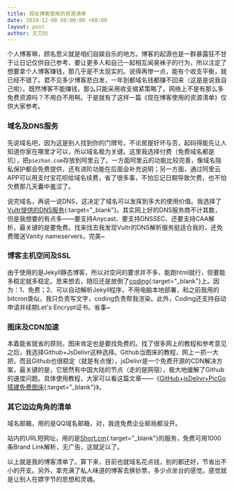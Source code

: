 ```yaml
---
title: 现在博客使用的资源清单
date: 2019-12-08 08:00:00 +08:00
layout: post
author: 文刀刘
---
```


个人博客嘛，顾名思义就是咱们自娱自乐的地方。博客的起源也是一群暴露狂不甘于让日记仅供自己参考、要让更多人和自己一起相互闻臭袜子的行为，所以注定了想要拿个人博客赚钱，那几乎是不太现实的。说得再惨一点，能有个收支平衡，就已经不错了。君不见多少博客悲白发，一年到都域名钱都赚不回来（这是是说我自己啦）。既然博客不能赚钱，那么只能采用收支缩紧策略了。网络上不是有那么多免费资源吗？不用白不用啊。于是就有了这样一篇《现在博客使用的资源清单》仅供大家参考。

### 域名及DNS服务

先说域名吧，因为这是别人找到你的门牌号。不论房屋好坏与否，起码得能先让人知道你家在哪里才可以，所以域名极为关键。这里我选择付费（免费域名都是坑），把`piezhan.com`存放到阿里云了。一方面阿里云的功能比较完善，像域名隐私保护都会免费提供，还有进阶功能在后面会补充说明；另一方面，通过阿里云APP可以用支付宝花呗给域名续费，省了很多事，不怕忘记日期导致欠费，也不怕欠费那几天囊中羞涩了。

说完域名，再说一说DNS，这决定了域名可以发挥到多大的使用价值。我选择了[Vultr提供的DNS服务](https://www.vultr.com/docs/introduction-to-vultr-dns){:target="_blank"}。其实网上好的DNS服务商不计其数，但是我想要的有点多——要支持Anycast、要支持DNSSEC、还要支持CAA解析，最关键的是要免费。找来找去我发现Vultr的DNS解析服务挺适合我的，还免费赠送Vanity nameservers，完美~

### 博客主机空间及SSL

由于使用的是Jekyll静态博客，所以对空间的要求并不多，能跑html就行，但要能多稳定就多稳定。思来想去，随后还是放倒了[coding](https://e.coding.net/signin?from=net&_ga=2.267032968.741301815.1575776047-1302532984.1571546013){:target="_blank"}上。因为：1、免费；2、可以自动解析Jekyll程序，不用电脑本地部署，和之前我用的bitcron类似，我只负责写文字，coding负责帮我渲染。此外，Coding还支持自动申请并续期Let's Encrypt证书。省事~

### 图床及CDN加速

本着能省就省的原则，图床肯定也是要找免费的。找了很多网上的教程和参考意见之后，我选择Github+JsDelivr这种选择。Github当图床的教程，网上一抓一大把，而且Github也很稳定（就是有点慢），jsDelivr是一个免费开源的CDN解决方案，最关键的是，它居然有中国大陆的节点（走的是网宿），极大地缓解了Github的速度问题。具体使用教程，大家可以看这篇文章——《[GitHub+jsDelivr+PicGo搭建免费图床](https://segmentfault.com/a/1190000020240864){:target="_blank"}》。

### 其它边边角角的清单

域名邮箱，用的是QQ域名邮箱，对，我连免费企业邮局都没开。

站内的URL短网址，用的是[Short.cm](https://short.cm/pricing){:target="_blank"}的服务，免费可用1000条Brand Link解析，无广告，这就足以了。

以上就是我的博客清单了。算下来，目前也就域名花点钱，别的都还好，节省出不小的开支。另外，拿充满了私人味道的博客去换钞票，多少点坐台的感觉。感觉就是让别人在嫖字节的思想和灵魂。